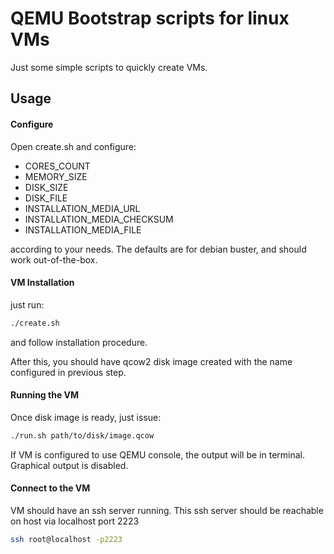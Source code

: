 # QEMU Bootstrap scripts for linux VMs

Just some simple scripts to quickly create VMs.

## Usage

#### Configure
Open create.sh and configure:
* CORES_COUNT
* MEMORY_SIZE
* DISK_SIZE
* DISK_FILE
* INSTALLATION_MEDIA_URL
* INSTALLATION_MEDIA_CHECKSUM
* INSTALLATION_MEDIA_FILE

according to your needs.
The defaults are for debian buster, and should work out-of-the-box.

#### VM Installation

just run:
```sh
./create.sh
```
and follow installation procedure.

After this, you should have qcow2 disk image created with the name configured in previous step.

#### Running the VM

Once disk image is ready, just issue:
```sh
./run.sh path/to/disk/image.qcow
```

If VM is configured to use QEMU console, the output will be in terminal.
Graphical output is disabled.

#### Connect to the VM

VM should have an ssh server running.
This ssh server should be reachable on host via localhost port 2223

```sh
ssh root@localhost -p2223
```




